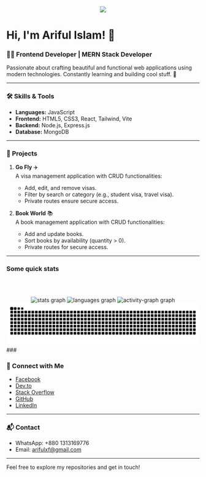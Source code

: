 <div align="center">
  <img height="256" src="https://i.ibb.co.com/m06tKhX/Blue-Corporate-Linkedin-Article-Cover-image.png"  />
</div>

###

# Hi, I'm Ariful Islam! 👋

### 👨‍💻 Frontend Developer | MERN Stack Developer

Passionate about crafting beautiful and functional web applications using modern technologies. Constantly learning and building cool stuff. 🚀

---

### 🛠️ Skills & Tools

- **Languages:** JavaScript  
- **Frontend:** HTML5, CSS3, React, Tailwind, Vite  
- **Backend:** Node.js, Express.js  
- **Database:** MongoDB  

---

### 🌟 Projects

1. **Go Fly** ✈️  
   A visa management application with CRUD functionalities:  
   - Add, edit, and remove visas.  
   - Filter by search or category (e.g., student visa, travel visa).  
   - Private routes ensure secure access.

2. **Book World** 📚  
   A book management application with CRUD functionalities:  
   - Add and update books.  
   - Sort books by availability (quantity > 0).  
   - Private routes for secure access.

---

<h3 align="left">Some quick stats</h3>

###

<br clear="both">

###

<div align="center">
  <img src="https://github-readme-stats.vercel.app/api?username=ariful97768&hide_title=false&hide_rank=false&show_icons=true&include_all_commits=true&count_private=true&disable_animations=false&theme=dracula&locale=en&hide_border=false&order=1" height="150" alt="stats graph"  />
  <img src="https://github-readme-stats.vercel.app/api/top-langs?username=ariful97768&locale=en&hide_title=false&layout=compact&card_width=320&langs_count=5&theme=dracula&hide_border=false&order=2" height="150" alt="languages graph"  />
  <img src="https://github-readme-activity-graph.vercel.app/graph?username=ariful97768&radius=16&theme=react&area=true&order=5" height="300" alt="activity-graph graph"  />
</div>

<img src="https://raw.githubusercontent.com/ariful97768/ariful97768/output/snake.svg" alt="Snake animation" />
###

### 🔗 Connect with Me

- [Facebook](https://www.facebook.com/)  
- [Dev.to](https://dev.to/ariful9776)  
- [Stack Overflow](https://stackoverflow.com/users/28558589/ariful-islam)  
- [GitHub](https://github.com/ariful97768)  
- [LinkedIn](https://www.linkedin.com/in/arifulxf)  

---

### 📬 Contact

- WhatsApp: +880 1313169776  
- Email: arifulxf@gmail.com  

---

Feel free to explore my repositories and get in touch!

